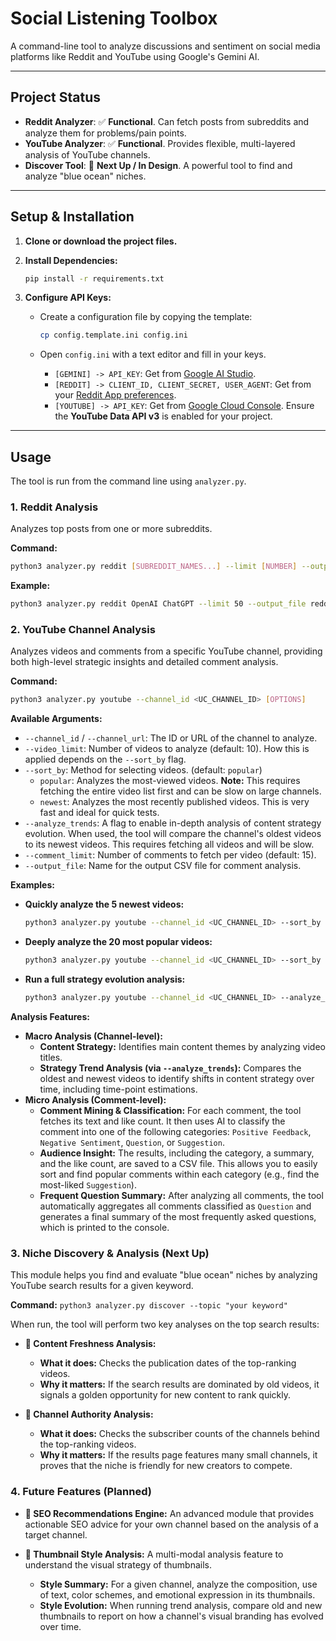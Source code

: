 
# Social Listening Toolbox

A command-line tool to analyze discussions and sentiment on social media platforms like Reddit and YouTube using Google's Gemini AI.

---

## Project Status

*   **Reddit Analyzer**: :white_check_mark: **Functional**. Can fetch posts from subreddits and analyze them for problems/pain points.
*   **YouTube Analyzer**: :white_check_mark: **Functional**. Provides flexible, multi-layered analysis of YouTube channels.
*   **Discover Tool**: :construction: **Next Up / In Design**. A powerful tool to find and analyze "blue ocean" niches.

---

## Setup & Installation

1.  **Clone or download the project files.**

2.  **Install Dependencies:**
    ```bash
    pip install -r requirements.txt
    ```

3.  **Configure API Keys:**
    *   Create a configuration file by copying the template:
        ```bash
        cp config.template.ini config.ini
        ```
    *   Open `config.ini` with a text editor and fill in your keys. 

        *   `[GEMINI] -> API_KEY`: Get from [Google AI Studio](https://aistudio.google.com/app/apikey).
        *   `[REDDIT] -> CLIENT_ID, CLIENT_SECRET, USER_AGENT`: Get from your [Reddit App preferences](https://www.reddit.com/prefs/apps).
        *   `[YOUTUBE] -> API_KEY`: Get from [Google Cloud Console](https://console.cloud.google.com/apis/credentials). Ensure the **YouTube Data API v3** is enabled for your project.

--- 

## Usage

The tool is run from the command line using `analyzer.py`.

### 1. Reddit Analysis

Analyzes top posts from one or more subreddits.

**Command:**
```bash
python3 analyzer.py reddit [SUBREDDIT_NAMES...] --limit [NUMBER] --output_file [FILENAME.csv]
```

**Example:**
```bash
python3 analyzer.py reddit OpenAI ChatGPT --limit 50 --output_file reddit_results.csv
```

### 2. YouTube Channel Analysis

Analyzes videos and comments from a specific YouTube channel, providing both high-level strategic insights and detailed comment analysis.

**Command:**
```bash
python3 analyzer.py youtube --channel_id <UC_CHANNEL_ID> [OPTIONS]
```

**Available Arguments:**
*   `--channel_id` / `--channel_url`: The ID or URL of the channel to analyze.
*   `--video_limit`: Number of videos to analyze (default: 10). How this is applied depends on the `--sort_by` flag.
*   `--sort_by`: Method for selecting videos. (default: `popular`)
    *   `popular`: Analyzes the most-viewed videos. **Note:** This requires fetching the entire video list first and can be slow on large channels.
    *   `newest`: Analyzes the most recently published videos. This is very fast and ideal for quick tests.
*   `--analyze_trends`: A flag to enable in-depth analysis of content strategy evolution. When used, the tool will compare the channel's oldest videos to its newest videos. This requires fetching all videos and will be slow.
*   `--comment_limit`: Number of comments to fetch per video (default: 15).
*   `--output_file`: Name for the output CSV file for comment analysis.

**Examples:**

*   **Quickly analyze the 5 newest videos:**
    ```bash
    python3 analyzer.py youtube --channel_id <UC_CHANNEL_ID> --sort_by newest --video_limit 5
    ```

*   **Deeply analyze the 20 most popular videos:**
    ```bash
    python3 analyzer.py youtube --channel_id <UC_CHANNEL_ID> --sort_by popular --video_limit 20
    ```

*   **Run a full strategy evolution analysis:**
    ```bash
    python3 analyzer.py youtube --channel_id <UC_CHANNEL_ID> --analyze_trends
    ```

**Analysis Features:**

*   **Macro Analysis (Channel-level):**
    *   **Content Strategy:** Identifies main content themes by analyzing video titles.
    *   **Strategy Trend Analysis (via `--analyze_trends`):** Compares the oldest and newest videos to identify shifts in content strategy over time, including time-point estimations.
*   **Micro Analysis (Comment-level):**
    *   **Comment Mining & Classification:** For each comment, the tool fetches its text and like count. It then uses AI to classify the comment into one of the following categories: `Positive Feedback`, `Negative Sentiment`, `Question`, or `Suggestion`.
    *   **Audience Insight:** The results, including the category, a summary, and the like count, are saved to a CSV file. This allows you to easily sort and find popular comments within each category (e.g., find the most-liked `Suggestion`).
    *   **Frequent Question Summary:** After analyzing all comments, the tool automatically aggregates all comments classified as `Question` and generates a final summary of the most frequently asked questions, which is printed to the console.

### 3. Niche Discovery & Analysis (Next Up)

This module helps you find and evaluate "blue ocean" niches by analyzing YouTube search results for a given keyword.

**Command:** `python3 analyzer.py discover --topic "your keyword"`

When run, the tool will perform two key analyses on the top search results:

*   **:ocean: Content Freshness Analysis:**
    *   **What it does:** Checks the publication dates of the top-ranking videos.
    *   **Why it matters:** If the search results are dominated by old videos, it signals a golden opportunity for new content to rank quickly.

*   **:beginner: Channel Authority Analysis:**
    *   **What it does:** Checks the subscriber counts of the channels behind the top-ranking videos.
    *   **Why it matters:** If the results page features many small channels, it proves that the niche is friendly for new creators to compete.

### 4. Future Features (Planned)

*   **:rocket: SEO Recommendations Engine:** An advanced module that provides actionable SEO advice for your own channel based on the analysis of a target channel.

*   **:art: Thumbnail Style Analysis:** A multi-modal analysis feature to understand the visual strategy of thumbnails.
    *   **Style Summary:** For a given channel, analyze the composition, use of text, color schemes, and emotional expression in its thumbnails.
    *   **Style Evolution:** When running trend analysis, compare old and new thumbnails to report on how a channel's visual branding has evolved over time.

